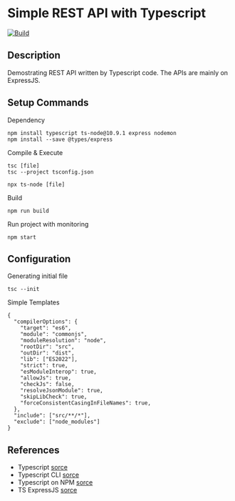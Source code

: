 # Simple REST API with Typescript
[![Build](https://github.com/sirawat21/typescript-demoapi/actions/workflows/github-actions-build.yml/badge.svg?branch=master)](https://github.com/sirawat21/typescript-demoapi/actions/workflows/github-actions-build.yml)
## Description
Demostrating REST API written by Typescript code. The APIs are mainly on ExpressJS.
## Setup Commands
Dependency
```
npm install typescript ts-node@10.9.1 express nodemon
npm install --save @types/express
```
Compile & Execute
```
tsc [file]
tsc --project tsconfig.json

npx ts-node [file]
```
Build
```
npm run build
```
Run project with monitoring
```
npm start
```
## Configuration
Generating initial file
```
tsc --init
```
Simple Templates 
```
{
  "compilerOptions": {
    "target": "es6",
    "module": "commonjs",
    "moduleResolution": "node",
    "rootDir": "src",
    "outDir": "dist",
    "lib": ["ES2022"],
    "strict": true,
    "esModuleInterop": true,
    "allowJs": true,
    "checkJs": false,
    "resolveJsonModule": true,
    "skipLibCheck": true,
    "forceConsistentCasingInFileNames": true,
  },
  "include": ["src/**/*"],
  "exclude": ["node_modules"]
}
```
## References
- Typescript [sorce](https://www.typescriptlang.org/)
- Typescript CLI [sorce](https://www.typescriptlang.org/docs/handbook/compiler-options.html#compiler-options)
- Typescript on NPM [sorce](https://www.npmjs.com/package/typescript)
- TS ExpressJS [sorce](https://www.npmjs.com/package/@types/express)